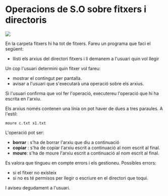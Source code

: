 # Operacions de S.O sobre fitxers i directoris

![](https://i.imgur.com/REp4oMM.jpg)


En la carpeta fitxers hi ha tot de fitxers. Fareu un programa que faci el següent:

- llisti els arxius del directori fitxers i li demanem a l'usuari quin vol llegir

Un cop l'usuari determini quin fitxer vol fareu:

- mostrar el contingut per pantalla.
- avisar a l'usuari que s'executarà una operació sobre els arxius.

Si l'usuari confirma que vol fer l'operació, executereu l'operació que hi ha escrita en l'arxiu.

Els arxius només contenen una línia on pot haver de dues a tres paraules. A l'estil:
```text=
moure c.txt x1.txt
```

L'operació pot ser:
- **borrar** : s'ha de borrar l'arxiu que diu a continuació
- **copiar** : s'ha de copiar l'arxiu escrit a continuació al nom escrit al final.
- **moure**: s'ha de moure l'arxiu escrit a continuació al nom escrit al final.

Es valora que tingueu en compte errors i els gestioneu. Possibles errors:

- si el fitxer no existeix
- si no es té permisos per llegir o escriure  en el directori que toqui.

I aviseu degudament a l'usuari.
